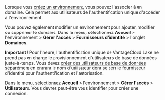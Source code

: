 Lorsque vous [créez un environnement](qiv1640281527006.md), vous pouvez l'associer à un domaine. Cela permet aux utilisateurs de l'authentification unique d'accéder à l'environnement.

Vous pouvez également modifier un environnement pour ajouter, modifier ou supprimer le domaine. Dans le menu, sélectionnez **Accueil** \> l'environnement \> **Gérer l'accès** \> **Fournisseurs d'identité** \> l'onglet **Domaines**.

**Important !** Pour l'heure, l'authentification unique de VantageCloud Lake ne prend pas en charge le provisionnement d'utilisateurs de base de données juste-à-temps. Vous devez [créer des utilisateurs de base de données](wxe1659392685092.md) séparément en entrant le nom d'utilisateur dont se sert le fournisseur d'identité pour l'authentification et l'autorisation.

Dans le menu, sélectionnez **Accueil** \> l'environnement \> **Gérer l'accès** \> **Utilisateurs**. Vous devrez peut-être vous identifier pour créer une connexion.
